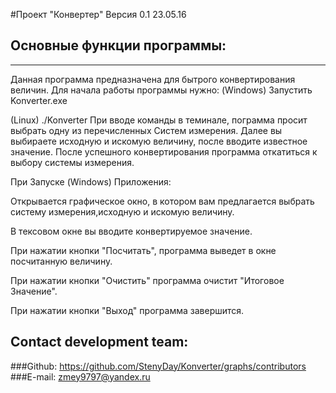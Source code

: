 #Проект "Конвертер"
Версия 0.1 23.05.16

## Основные функции программы:
________________________________________

Данная программа предназначена для бытрого конвертирования величин.
Для начала работы программы нужно:
(Windows) Запустить Konverter.exe

(Linux) ./Konverter
При вводе команды в теминале, пограмма просит выбрать одну из перечисленных Систем измерения. Далее вы выбираете исходную и искомую величину, после вводите известное значение. После успешного конвертирования программа откатиться к выбору системы измерения.

При Запуске (Windows) Приложения:

Открывается графическое окно, в котором вам предлагается выбрать систему измерения,исходную и искомую величину.

В тексовом окне вы вводите конвертируемое значение.

При нажатии кнопки "Посчитать", программа выведет в окне посчитанную величину.

При нажатии кнопки "Очистить" программа очистит "Итоговое Значение".

При нажатии кнопки "Выход" программа завершится.

## Contact development team:
###Github: https://github.com/StenyDay/Konverter/graphs/contributors
###E-mail: zmey9797@yandex.ru
